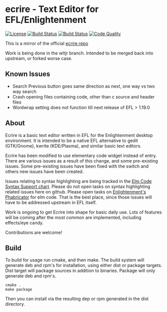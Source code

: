 # ecrire - Text Editor for EFL/Enlightenment
[![License](http://img.shields.io/badge/license-GPLv3-blue.svg?colorB=9977bb&style=plastic)](https://github.com/Obsidian-StudiosInc/ecrire/blob/master/LICENSE)
[![Build Status](https://img.shields.io/travis/Obsidian-StudiosInc/ecrire/wltjr.svg?colorA=9977bb&style=plastic)](https://travis-ci.org/Obsidian-StudiosInc/ecrire)
[![Build Status](https://img.shields.io/shippable/58fa9a131fb3ec0700df16e5/wltjr.svg?colorA=9977bb&style=plastic)](https://app.shippable.com/projects/58fa9a131fb3ec0700df16e5/)
[![Code Quality](https://img.shields.io/coverity/scan/12512.svg?colorA=9977bb&style=plastic)](https://scan.coverity.com/projects/obsidian-studiosinc-ecrire)

This is a mirror of the official
[ecrire repo](https://git.enlightenment.org/apps/ecrire.git/)

Work is being done in the wltjr branch. Intended to be merged back into 
upstream, or forked worse case.

## Known Issues
- Search Previous button goes same direction as next, one way vs two way search
- Crash opening files containing code, other than c source and header files
- Wordwrap setting does not function till next release of EFL > 1.19.0

## About
Ecrire is a basic text editor written in EFL for the Enlightenment 
desktop environment. It is intended to be a native EFL alternative to 
gedit (GTK/Gnome), kwrite (KDE/Plasma), and similar basic text editors.

Ecrire has been modified to use elementary code widget instead of entry. 
There are various issues as a result of this change, and some 
pre-existing issues. Some pre-existing issues have been fixed with the 
switch and others new issues have been created.

Issues relating to syntax highlighting are being tracked in the 
[Elm Code Syntax Support chart](https://phab.enlightenment.org/w/elm_code/syntax_support/). 
Please do not open tasks on syntax highlighting related issues here on github. 
Please open tasks on 
[Enlightenment's Phabricator](https://phab.enlightenment.org/) 
for elm code. That is the best place, since those issues will have to be 
addressed upstream in EFL itself.

Work is ongoing to get Ecrire into shape for basic daily use. Lots of 
features will be coming after the most common are implemented, including 
effects/eye candy.

Contributions are welcome!

## Build
To build for usage run cmake, and then make. The build system will 
generate deb and rpm's for installation, using either dist or package 
targets. Dist target will package sources in addition to binaries. 
Package will only generate deb and rpm's.

```
cmake .
make package
```

Then you can install via the resulting dep or rpm generated in the dist 
directory.
